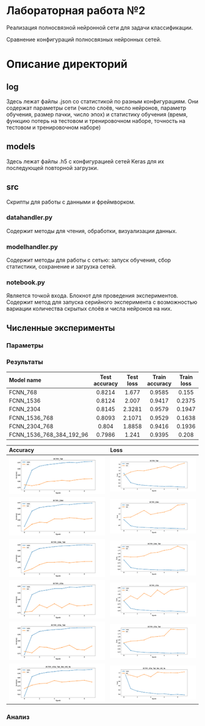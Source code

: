 # Лабораторная работа №2
Реализация полносвязной нейронной сети для задачи классификации.

Сравнение конфигураций полносвязных нейронных сетей.

# Описание директорий

## log
Здесь лежат файлы .json со статистикой по разным конфигурациям.
Они содержат параметры сети (число слоёв, число нейронов, параметр обучения, размер пачки, число эпох) и статистику 
обучения (время, функцию потерь на тестовом и тренировочном наборе, точность на тестовом и тренировочном наборе)

## models
Здесь лежат файлы .h5 с конфигурацией сетей Keras для их последующей повторной загрузки.

## src
Скрипты для работы с данными и фреймворком.
### datahandler.py
Содержит методы для чтения, обработки, визуализации данных.
### modelhandler.py
Содержит методы для работы с сетью: запуск обучения, сбор статистики, сохранение и загрузка сетей.
### notebook.py
Является точкой входа. Блокнот для проведения экспериментов. Содержит метод для запуска серийного эксперимента с 
возможностью вариации количества скрытых слоёв и числа нейронов на них.

## Численные эксперименты
### Параметры
### Результаты
[comment]: # (table_start)

|        Model name        | Test accuracy | Test loss | Train accuracy | Train loss | Time_train (s) |
| :----------------------- | :-----------: | :-------: | :------------: | :--------: | :------------: |
| FCNN_768                 |    0.8214     |   1.677   |     0.9585     |   0.155    |    427.9855    |
| FCNN_1536                |    0.8124     |   2.007   |     0.9417     |   0.2375   |    874.5662    |
| FCNN_2304                |    0.8145     |  2.3281   |     0.9579     |   0.1947   |   1296.7679    |
| FCNN_1536_768            |    0.8093     |  2.1071   |     0.9529     |   0.1638   |    1058.444    |
| FCNN_2304_768            |     0.804     |  1.8858   |     0.9416     |   0.1936   |   1594.2973    |
| FCNN_1536_768_384_192_96 |    0.7986     |   1.241   |     0.9395     |   0.208    |   1114.9127    |

[comment]: # (table_end)

[comment]: # (graph_table_start)

|                    Accuracy                    |                    Loss                    |
| :--------------------------------------------- | :----------------------------------------- |
| ![](img/FCNN_768_accuracy.png)                 | ![](img/FCNN_768_loss.png)                 |
| ![](img/FCNN_2304_accuracy.png)                | ![](img/FCNN_2304_loss.png)                |
| ![](img/FCNN_2304_768_accuracy.png)            | ![](img/FCNN_2304_768_loss.png)            |
| ![](img/FCNN_1536_accuracy.png)                | ![](img/FCNN_1536_loss.png)                |
| ![](img/FCNN_1536_768_accuracy.png)            | ![](img/FCNN_1536_768_loss.png)            |
| ![](img/FCNN_1536_768_384_192_96_accuracy.png) | ![](img/FCNN_1536_768_384_192_96_loss.png) |

[comment]: # (graph_table_end)

### Анализ

